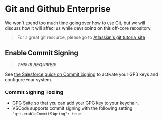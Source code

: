 # Git and Github Enterprise

We won't spend too much time going over how to use Git, but we will discuss how it will affect us while developing on this off-core repository.

> For a great git resource, please go to [Atlassian's git tutorial site](https://www.atlassian.com/git/tutorials/what-is-git)

## Enable Commit Signing

> **_THIS IS REQUIRED!_**

See [the Salesforce guide on Commit Signing](https://confluence.internal.salesforce.com/pages/viewpage.action?pageId=79771036) to activate your GPG keys and configure your system.

### Commit Signing Tooling

-   [GPG Suite](https://gpgtools.org/) so that you can add your GPG key to your keychain.
-   VSCode supports commit signing with the following setting `"git.enableCommitSigning": true`
